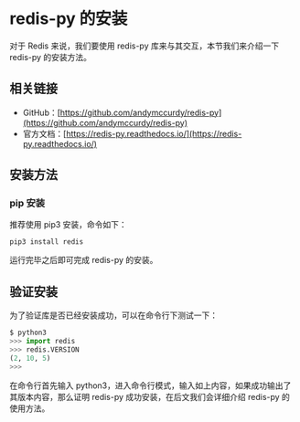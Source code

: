 # redis-py 的安装

对于 Redis 来说，我们要使用 redis-py 库来与其交互，本节我们来介绍一下 redis-py 的安装方法。

## 相关链接

* GitHub：[https://github.com/andymccurdy/redis-py](https://github.com/andymccurdy/redis-py)
* 官方文档：[https://redis-py.readthedocs.io/](https://redis-py.readthedocs.io/)

## 安装方法

### pip 安装

推荐使用 pip3 安装，命令如下：

```
pip3 install redis
```

运行完毕之后即可完成 redis-py 的安装。

## 验证安装


为了验证库是否已经安装成功，可以在命令行下测试一下：

```python
$ python3
>>> import redis
>>> redis.VERSION
(2, 10, 5)
>>> 
```

在命令行首先输入 python3，进入命令行模式，输入如上内容，如果成功输出了其版本内容，那么证明 redis-py 成功安装，在后文我们会详细介绍 redis-py 的使用方法。

